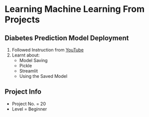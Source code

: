 # Learning Machine Learning From Projects
## Diabetes Prediction Model Deployment
1. Followed Instruction from [YouTube](https://www.youtube.com/watch?v=WLwjvWq0GWA&list=PLfFghEzKVmjvuSA67LszN1dZ-Dd_pkus6&index=20&pp=iAQB)
2. Learnt about:
   - Model Saving
   - Pickle
   - Streamlit
   - Using the Saved Model
## Project Info
- Project No. = 20
- Level = Beginner